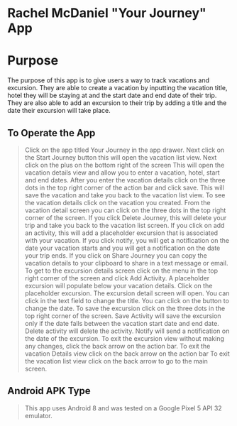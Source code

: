 # Rachel McDaniel  "Your Journey" App 





# Purpose
The purpose of this app is to give users a way to track vacations and excursion. They are able to create a vacation by inputting the vacation title, hotel they will be staying at and the start date and end date of their trip. They are also able to add an excursion to their trip by adding a title and the date their excursion will take place.


## To Operate the App
> Click on the app titled Your Journey in the app drawer.
> Next click on the Start Journey button this will open the vacation list view.
> Next click on the plus on the bottom right of the screen This will open the vacation details view and allow you to enter a vacation, hotel, start and end dates.
> After you enter the vacation details click on the three dots in the top right corner of the action bar and click save. 
 This will save the vacation and take you back to the vacation list view. 
 To see the vacation details click on the vacation you created.
> From the vacation detail screen you can click on the three dots in the top right corner of the screen. 
 If you click Delete Journey, this will delete your trip and take you back to the vacation list screen. 
 If you click on add an activity, this will add a placeholder excursion that is associated with your vacation. 
 If you click notify, you will get a notification on the date your vacation starts and you will get a notification on the date your trip ends. 
 If you click on Share Journey you can copy the vacation details to your clipboard to share in a text message or email.
> To get to the excursion details screen click on the menu in the top right corner of the screen and click Add Activity.
> A placeholder excursion will populate below your vacation details. Click on the placeholder excursion.
> The excursion detail screen will open. You can click in the text field to change the title. You can click on the button to change the date.
> To save the excursion click on the three dots in the top right corner of the screen. 
  Save Activity will save the excursion only if the date falls between the vacation start date and end date. 
  Delete activity will delete the activity. Notify will send a notification on the date of the excursion. 
  To exit the excursion view without making any changes, click the back arrow on the action bar.
> To exit the vacation Details view click on the back arrow on the action bar
> To exit the vacation list view click on the back arrow to go to the main screen.


## Android APK Type
> This app uses Android 8 and was tested on a Google Pixel 5 API 32 emulator.
